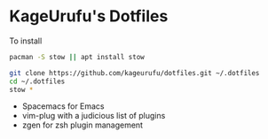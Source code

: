 KageUrufu's Dotfiles
====================

To install

```bash
pacman -S stow || apt install stow

git clone https://github.com/kageurufu/dotfiles.git ~/.dotfiles
cd ~/.dotfiles
stow *
```

* Spacemacs for Emacs
* vim-plug with a judicious list of plugins
* zgen for zsh plugin management
